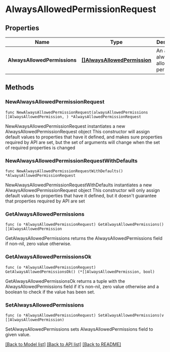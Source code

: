 # AlwaysAllowedPermissionRequest

## Properties

Name | Type | Description | Notes
------------ | ------------- | ------------- | -------------
**AlwaysAllowedPermissions** | [**[]AlwaysAllowedPermission**](AlwaysAllowedPermission.md) | An array of always allowed permissions | 

## Methods

### NewAlwaysAllowedPermissionRequest

`func NewAlwaysAllowedPermissionRequest(alwaysAllowedPermissions []AlwaysAllowedPermission, ) *AlwaysAllowedPermissionRequest`

NewAlwaysAllowedPermissionRequest instantiates a new AlwaysAllowedPermissionRequest object
This constructor will assign default values to properties that have it defined,
and makes sure properties required by API are set, but the set of arguments
will change when the set of required properties is changed

### NewAlwaysAllowedPermissionRequestWithDefaults

`func NewAlwaysAllowedPermissionRequestWithDefaults() *AlwaysAllowedPermissionRequest`

NewAlwaysAllowedPermissionRequestWithDefaults instantiates a new AlwaysAllowedPermissionRequest object
This constructor will only assign default values to properties that have it defined,
but it doesn't guarantee that properties required by API are set

### GetAlwaysAllowedPermissions

`func (o *AlwaysAllowedPermissionRequest) GetAlwaysAllowedPermissions() []AlwaysAllowedPermission`

GetAlwaysAllowedPermissions returns the AlwaysAllowedPermissions field if non-nil, zero value otherwise.

### GetAlwaysAllowedPermissionsOk

`func (o *AlwaysAllowedPermissionRequest) GetAlwaysAllowedPermissionsOk() (*[]AlwaysAllowedPermission, bool)`

GetAlwaysAllowedPermissionsOk returns a tuple with the AlwaysAllowedPermissions field if it's non-nil, zero value otherwise
and a boolean to check if the value has been set.

### SetAlwaysAllowedPermissions

`func (o *AlwaysAllowedPermissionRequest) SetAlwaysAllowedPermissions(v []AlwaysAllowedPermission)`

SetAlwaysAllowedPermissions sets AlwaysAllowedPermissions field to given value.



[[Back to Model list]](../README.md#documentation-for-models) [[Back to API list]](../README.md#documentation-for-api-endpoints) [[Back to README]](../README.md)


